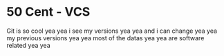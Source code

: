 <h1> 50 Cent - VCS </h1>
Git is so cool yea yea 
i see my versions yea yea 
and i can change yea yea 
my previous versions yea yea 
most of the datas yea yea 
are software related yea yea
